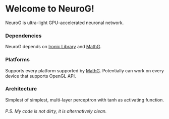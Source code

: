 # Welcome to NeuroG!
NeuroG is ultra-light GPU-accelerated neuronal network.

### Dependencies
NeuroG depends on [Ironic Library](https://github.com/Meta-chan/ironic_library) and [MathG](https://github.com/Meta-chan/MathG).

### Platforms
Supports every platform supported by [MathG](https://github.com/Meta-chan/MathG). Potentially can work on every device that supports OpenGL API.

### Architecture
Simplest of simplest, multi-layer perceptron with tanh as activating function.

###### P.S. My code is not dirty, it is alternatively clean.